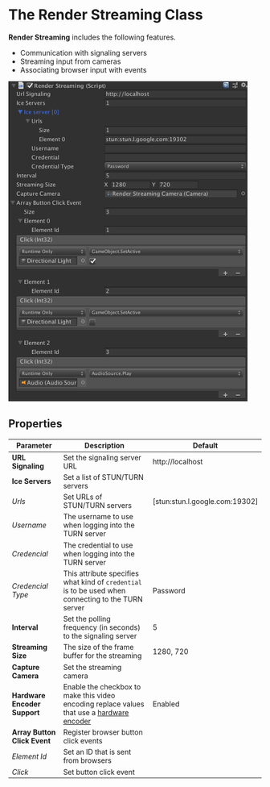 # The Render Streaming Class

**Render Streaming** includes the following features.

- Communication with signaling servers
- Streaming input from cameras 
- Associating browser input with events

![Render Streaming Inspector](../images/renderstreaming_inspector.png)

## Properties

| Parameter                    | Description                                                                                                                | Default                         |
| ---------------------------- | -------------------------------------------------------------------------------------------------------------------------- | ------------------------------- |
| **URL Signaling**            | Set the signaling server URL                                                                                               | http://localhost                |
| **Ice Servers**              | Set a list of STUN/TURN servers                                                                                            |                                 |
| *Urls*                       | Set URLs of STUN/TURN servers                                                                                              | [stun:stun.l.google.com:19302\] |
| *Username*                   | The username to use when logging into the TURN server                                                                      |                                 |
| *Credencial*                 | The credential to use when logging into the TURN server                                                                    |                                 |
| *Credencial Type*            | This attribute specifies what kind of `credential` is to be used when connecting to the TURN server                        | Password                        |
| **Interval**                 | Set the polling frequency (in seconds) to the signaling server                                                             | 5                               |
| **Streaming Size**           | The size of the frame buffer for the streaming                                                                             | 1280, 720                       |
| **Capture Camera**           | Set the streaming camera                                                                                                   |                                 |
| **Hardware Encoder Support** | Enable the checkbox to make this video encoding replace values that use a [hardware encoder](../index.md#hardware-encoder) | Enabled                         |
| **Array Button Click Event** | Register browser button click events                                                                                       |                                 |
| *Element Id*                 | Set an ID that is sent from browsers                                                                                       |                                 |
| *Click*                      | Set button click event                                                                                                     |                                 |